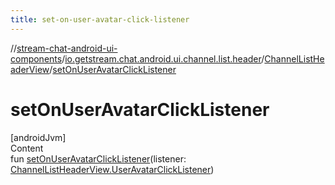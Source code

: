 ```yaml
---
title: set-on-user-avatar-click-listener
---
```

//[stream-chat-android-ui-components](../../../index.md)/[io.getstream.chat.android.ui.channel.list.header](../index.md)/[ChannelListHeaderView](index.md)/[setOnUserAvatarClickListener](setOnUserAvatarClickListener.md)



# setOnUserAvatarClickListener  
[androidJvm]  
Content  
fun [setOnUserAvatarClickListener](setOnUserAvatarClickListener.md)(listener: [ChannelListHeaderView.UserAvatarClickListener](UserAvatarClickListener/index.md))  



